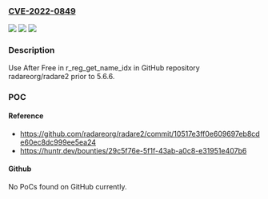 ### [CVE-2022-0849](https://cve.mitre.org/cgi-bin/cvename.cgi?name=CVE-2022-0849)
![](https://img.shields.io/static/v1?label=Product&message=radareorg%2Fradare2&color=blue)
![](https://img.shields.io/static/v1?label=Version&message=n%2Fa&color=blue)
![](https://img.shields.io/static/v1?label=Vulnerability&message=CWE-416%20Use%20After%20Free&color=brighgreen)

### Description

Use After Free in r_reg_get_name_idx in GitHub repository radareorg/radare2 prior to 5.6.6.

### POC

#### Reference
- https://github.com/radareorg/radare2/commit/10517e3ff0e609697eb8cde60ec8dc999ee5ea24
- https://huntr.dev/bounties/29c5f76e-5f1f-43ab-a0c8-e31951e407b6

#### Github
No PoCs found on GitHub currently.

